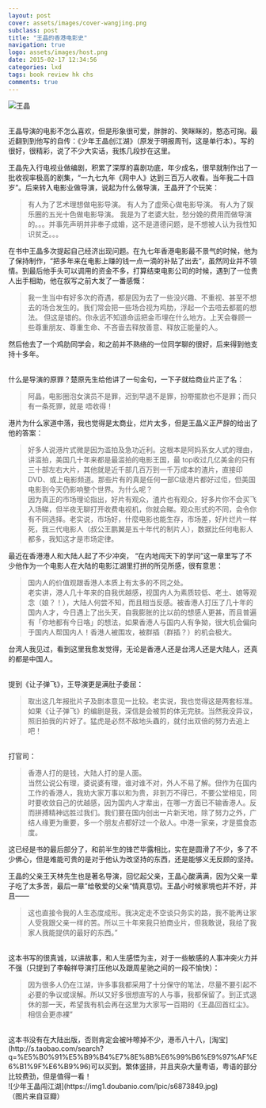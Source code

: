 ```yaml
---
layout: post
cover: assets/images/cover-wangjing.png
subclass: post
title: "王晶的香港电影史"
navigation: true
logo: assets/images/host.png
date: 2015-02-17 12:34:56
categories: lxd
tags: book review hk chs
comments: true
---
```


![王晶](https://img1.doubanio.com/img/celebrity/large/3237.jpg)

<br />
王晶导演的电影不怎么喜欢，但是形象很可爱，胖胖的、笑眯眯的，憨态可掬。最近翻到到他写的自传：《少年王晶创江湖》（原发于明报周刊，这是单行本）。写的很好，很精彩，说了不少大实话，我拣几段抄在这里。

王晶先入行电视业做编剧，积累了深厚的喜剧功底，年少成名，很早就制作出了一批收视率极高的剧集，“一九七九年《网中人》达到三百万人收看。当年我二十四岁”。后来转入电影业做导演，说起为什么做导演，王晶开了个玩笑：

> 有人为了艺术理想做电影导演。
> 有人为了虚荣心做电影导演。
> 有人为了娱乐圈的五光十色做电影导演。
> 我是为了老婆大肚，愁分娩的费用而做导演的。。。并事先声明并非奉子成婚，这不是道德问题，是不想被人认为我性知识贫乏。。。

在书中王晶多次提起自己经济出现问题。在九七年香港电影最不景气的时候，他为了保持制作，“把多年来在电影上赚的钱一点一滴的补贴了出去“，虽然同业并不领情。到最后他手头可以调用的资金不多，打算结束电影公司的时候，遇到了一位贵人出手相助，他在叙写之前大发了一番感慨：

> 我一生当中有好多次的奇遇，都是因为去了一些没兴趣、不重视、甚至不想去的场合发生的。我们常会把一些场合视为鸡肋，浮起一个去唔去都罷的想法。
> 但这是错的。你永远不知道命运把金币埋在什么地方。上天会眷顾一些尊重朋友、尊重生命、不吝啬去释放善意、释放正能量的人。

然后他去了一个鸡肋同学会，和之前并不熟络的一位同学聊的很好，后来得到他支持十多年。

<br />
什么是导演的原罪？楚原先生给他讲了一句金句，一下子就给商业片正了名：

> 阿晶，电影圈泡女演员不是罪，迟到早退不是罪，扮嘢擺款也不是罪；而只有一条死罪，就是 唔收得！

港片为什么家道中落，我也觉得是太商业，烂片太多，但是王晶义正严辞的给出了他的答案：

> 好多人说港片式微是因为滥拍及急功近利。这根本是阿妈系女人式的理由，讲滥拍，美国几十年来都是最滥拍的电影王国，最 top收过几亿美金的只有三十部左右大片，其他就是近千部几百万到一千万成本的渣片，直接印 DVD、或上电影频道。那些片有的真是任何一部C级港片都好过佢，但美国电影到今天仍影响整个世界。为什么呢？<br />
> 因为真正的市场理论指出，好片有观众，渣片也有观众，好多片你不会买飞入场睇，但半夜无聊打开收费电视机，你就会睇。观众形式的不同，会令你有不同选择。老实说，市场好，什麼电影也能生存，市场差，好片烂片一样死，我三代电影人（叔公王鹏翼是五十年代的制片人），数据比任何电影人都多，我知这才是市场定律。

最近在香港港人和大陆人起了不少冲突， “在内地闯天下的学问”这一章里写了不少他作为一个电影人在大陆的电影江湖里打拼的所见所感，很有意思：

> 国内人的价值观跟香港人本质上有太多的不同之处。<br />
> 老实讲，港人几十年来的自我优越感，视国内人为素质较低、老土、娘等观念（娘？！），大陆人何尝不知，而且相当反感。被香港人打压了几十年的国内人才，今日遇上了出头天，自我膨胀的比以前的想感人更甚，而且普遍有「你地都有今日咯」的想法，如果香港人与国内人有争拗，很大机会偏向于国内人帮国内人！香港人被围攻，被群插（群插？）的机会极大。

台湾人我见过，看到这里我愈发觉得，无论是香港人还是台湾人还是大陆人，还真的都是中国人。

<br />
提到《让子弹飞》，王导演更是满肚子委屈：

> 取出这几年报批片子及剧本意见一比较。老实说，我也觉得这是两套标准。如果《让子弹飞》的编剧是我，深信是会被剪的体无完肤。当然我没异议，照旧拍我的片好了。猛虎是必然不敌地头蟲的，就付出双倍的努力去追上吧！

<br />
打官司：

> 香港人打的是钱，大陆人打的是人面。<br />
> 当然公说公有理，婆说婆有理，谁对谁不对，外人不易了解。但作为在国内工作的香港人，我劝大家万事以和为贵，非到万不得已，不要公堂相见，同时要收敛自己的优越感，因为国内人才辈出，在哪一方面已不输香港人。反而拼搏精神远胜过我们。我们要在国内创出一片新天地，除了努力之外，广结人缘更为重要，多一个朋友点都好过一个敌人。中港一家亲，才是揾食态度。

这已经是书的最后部分了，和前半生的锋芒毕露相比，实在是圆滑了不少，多了不少佛心，但是难能可贵的是对于他认为改坚持的东西，还是能够义无反顾的坚持。

王晶的父亲王天林先生也是著名导演，回忆起父亲，王晶心酸满满，因为父亲一辈子吃了太多苦，最后一章”给敬爱的父亲“情真意切。王晶小时候家境也并不好，并且——

> 这也直接令我的人生态度成形。我决定走不空谈只务实的路，我不能再让家人受我跟父亲一样的苦。所以三十年来我只拍商业片，但我敢说，我给了我家人我能提供的最好的东西。”

<br />
这本书写的很真诚，以讲故事，和人生感悟为主，对于一些敏感的人事冲突火力并不强（只提到了李翰祥导演打压他以及跟周星驰之间的一段不愉快）：

> 因为很多人仍在江湖，许多事我都采用了十分保守的笔法，尽量不要引起不必要的争议或误解。所以又好多很想直写的人与事，我都保留了。到正式退休的那一天，希望我有机会再在这里为大家写一百期的《王晶回首红尘》。相信会更赤裸”

<br />
这本书没有在大陆出版，否则肯定会被咔嚓掉不少，港币八十八，[淘宝](http://s.taobao.com/search?q=%E5%B0%91%E5%B9%B4%E7%8E%8B%E6%99%B6%E9%97%AF%E6%B1%9F%E6%B9%96)可以买到。繁体竖排，并且夹杂大量粤语，粤语的部分比较费劲，但是值得一看！

<br />
![少年王晶闯江湖](https://img1.doubanio.com/lpic/s6873849.jpg)

<br />
（图片来自豆瓣）
